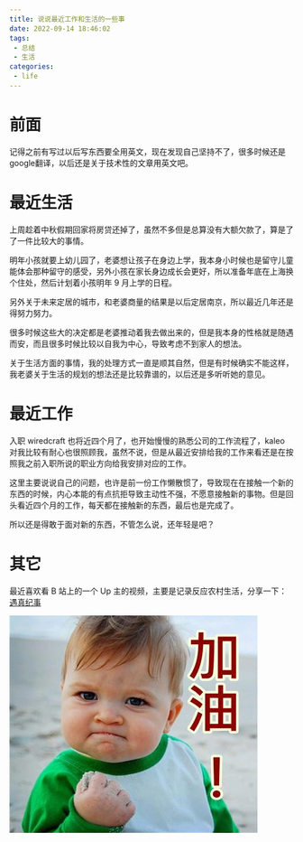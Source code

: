 ```yaml
---
title: 说说最近工作和生活的一些事
date: 2022-09-14 18:46:02
tags:
 - 总结
 - 生活
categories:
 - life
---
```


# 前面

记得之前有写过以后写东西要全用英文，现在发现自己坚持不了，很多时候还是google翻译，以后还是关于技术性的文章用英文吧。

<!--more-->

# 最近生活

上周趁着中秋假期回家将房贷还掉了，虽然不多但是总算没有大额欠款了，算是了了一件比较大的事情。

明年小孩就要上幼儿园了，老婆想让孩子在身边上学，我本身小时候也是留守儿童能体会那种留守的感受，另外小孩在家长身边成长会更好，所以准备年底在上海换个住处，然后计划着小孩明年 9 月上学的日程。

另外关于未来定居的城市，和老婆商量的结果是以后定居南京，所以最近几年还是得努力努力。

很多时候这些大的决定都是老婆推动着我去做出来的，但是我本身的性格就是随遇而安，而且很多时候比较以自我为中心，导致考虑不到家人的想法。

关于生活方面的事情，我的处理方式一直是顺其自然，但是有时候确实不能这样，我老婆关于生活的规划的想法还是比较靠谱的，以后还是多听听她的意见。

# 最近工作

入职 wiredcraft 也将近四个月了，也开始慢慢的熟悉公司的工作流程了，kaleo 对我比较有耐心也很照顾我，虽然不说，但是从最近安排给我的工作来看还是在按照我之前入职所说的职业方向给我安排对应的工作。

这里主要说说自己的问题，也许是前一份工作懒散惯了，导致现在在接触一个新的东西的时候，内心本能的有点抗拒导致主动性不强，不愿意接触新的事物。但是回头看近四个月的工作，每天都在接触新的东西，最后也是完成了。

所以还是得敢于面对新的东西，不管怎么说，还年轻是吧？

# 其它

最近喜欢看 B 站上的一个 Up 主的视频，主要是记录反应农村生活，分享一下：[遇真纪事](https://space.bilibili.com/14342271)





![](https://raw.githubusercontent.com/sven0219/sven0219.github.io/static_files/blog/images/202209141911689.png)
